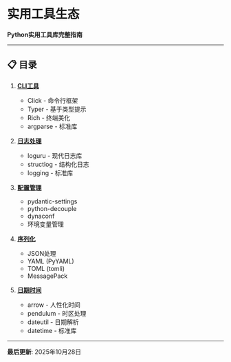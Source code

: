 # 实用工具生态

**Python实用工具库完整指南**

---

## 📋 目录

1. **[CLI工具](01-cli-tools.md)**
   - Click - 命令行框架
   - Typer - 基于类型提示
   - Rich - 终端美化
   - argparse - 标准库

2. **[日志处理](02-logging.md)**
   - loguru - 现代日志库
   - structlog - 结构化日志
   - logging - 标准库

3. **[配置管理](03-configuration.md)**
   - pydantic-settings
   - python-decouple
   - dynaconf
   - 环境变量管理

4. **[序列化](04-serialization.md)**
   - JSON处理
   - YAML (PyYAML)
   - TOML (tomli)
   - MessagePack

5. **[日期时间](05-datetime.md)**
   - arrow - 人性化时间
   - pendulum - 时区处理
   - dateutil - 日期解析
   - datetime - 标准库

---

**最后更新**: 2025年10月28日

